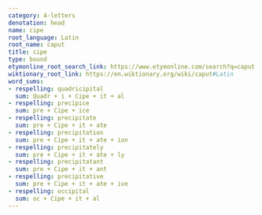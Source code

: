 ```yaml
---
category: 4-letters
denotation: head
name: cipe
root_language: Latin
root_name: caput
title: cipe
type: bound
etymonline_root_search_link: https://www.etymonline.com/search?q=caput
wiktionary_root_link: https://en.wiktionary.org/wiki/caput#Latin
word_sums:
- respelling: quadricipital
  sum: Quadr + i + Cipe + it + al
- respelling: precipice
  sum: pre + Cipe + ice
- respelling: precipitate
  sum: pre + Cipe + it + ate
- respelling: precipitation
  sum: pre + Cipe + it + ate + ion
- respelling: precipitately
  sum: pre + Cipe + it + ate + ly
- respelling: precipitatant
  sum: pre + Cipe + it + ant
- respelling: precipitative
  sum: pre + Cipe + it + ate + ive
- respelling: occipital
  sum: oc + Cipe + it + al
---
```

